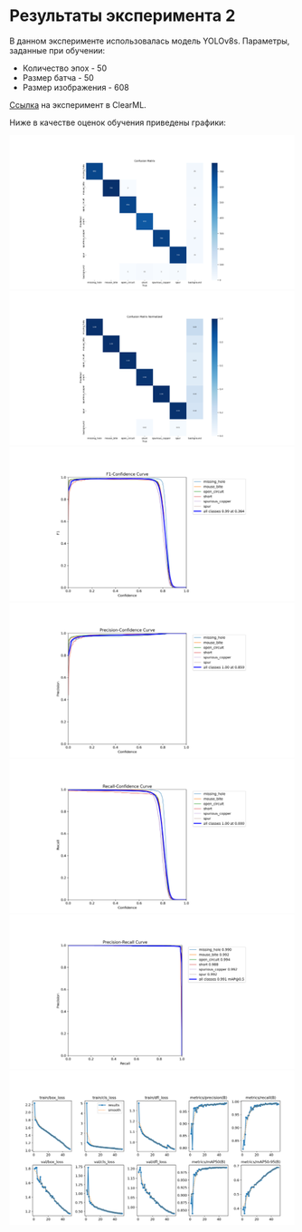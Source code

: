 # Результаты эксперимента 2

В данном эксперименте использовалась модель YOLOv8s.
Параметры, заданные при обучении:
+  Количество эпох - 50
+  Размер батча - 50
+  Размер изображения - 608

[Ссылка](https://app.clear.ml/projects/ad34b5d2036d44e7a0d10c6189ee8a59/experiments/deb0dd4fb57b415da4ca4c235180ab16/output/execution) на эксперимент в ClearML.

Ниже в качестве оценок обучения приведены графики:

![](images/confusion_matrix.png)
![](images/confusion_matrix_normalized.png)
![](images/F1_curve_plot.png)
![](images/P_curve.png)
![](images/R_curve.png)
![](images/PR_curve.png)
![](images/results.png)
